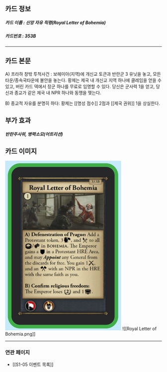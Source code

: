 ## 카드 정보
##### 카드 이름 : 신앙 자유 칙령(Royal Letter of Bohemia)
##### 카드번호  : 353B
---
## 카드 본문

A) 프라하 창밖 투척사건 : 보헤미아(지역)에 개신교 토큰과 반란군 3 유닛을 놓고, 모든 타운/종속국타운에 불안을 놓는다. 황제는 제국 내 개신교 지역 하나에 클레임을 얻을 수 있고, 버린 카드 덱에서 장군 하나를 무료로 임명할 수 있다. 
당신은 군사력 1을 얻고, 당신과 종교가 같은 제국 내 NPR 하나와 동맹을 맺는다.


B) 종교적 자유를 분명히 하다: 황제는 [[명성 점수]] 2점과 [[제국 권위]] 1을 상실한다.

## 부가 효과
##### 반란주사위, 병력소모(어트리션)

## 카드 이미지
<img src="\Assets\Royal Letter of Bohemia.png"/>
![[Royal Letter of Bohemia.png]]

--- 
### 연관 페이지
- [[S1-05 이벤트 목록]]
